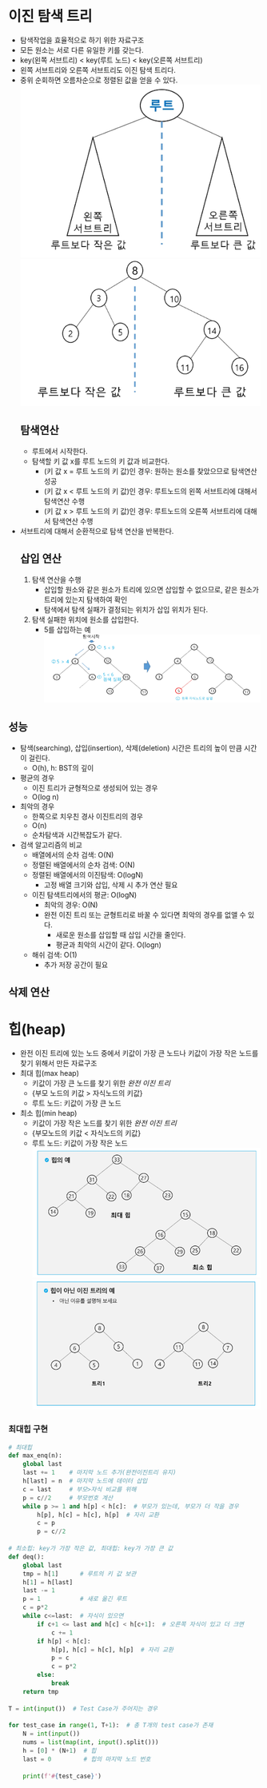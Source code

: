 # 이진 탐색 트리
- 탐색작업을 효율적으로 하기 위한 자료구조
- 모든 원소는 서로 다른 유일한 키를 갖는다.
- key(왼쪽 서브트리) < key(루트 노드) < key(오른쪽 서브트리)
- 왼쪽 서브트리와 오른쪽 서브트리도 이진 탐색 트리다.
- 중위 순회하면 오름차순으로 정렬된 값을 얻을 수 있다.
  ![img](../img/240221_1.PNG)
  ![img](../img/240221_2.PNG)
  ## 탐색연산
  - 루트에서 시작한다.
  - 탐색할 키 값 x를 루트 노드의 키 값과 비교한다.
	-  (키 값 x = 루트 노드의 키 값)인 경우: 원하는 원소를 찾았으므로 탐색연산 성공
	- (키 값 x < 루트 노드의 키 값)인 경우: 루트노드의 왼쪽 서브트리에 대해서 탐색연산 수행
	- (키 값 x > 루트 노드의 키 값)인 경우: 루트노드의 오른쪽 서브트리에 대해서 탐색연산 수행
- 서브트리에 대해서 순환적으로 탐색 연산을 반복한다.
  ## 삽입 연산
  1. 탐색 연산을 수행
	  - 삽입할 원소와 같은 원소가 트리에 있으면 삽입할 수 없으므로, 같은 원소가 트리에 있는지 탐색하여 확인
	  - 탐색에서 탐색 실패가 결정되는 위치가 삽입 위치가 된다.
  2. 탐색 실패한 위치에 원소를 삽입한다.
	  - 5를 삽입하는 예
	    ![img](../img/240221_3.PNG)
## 성능
- 탐색(searching), 삽입(insertion), 삭제(deletion) 시간은 트리의 높이 만큼 시간이 걸린다.
	- O(h), h: BST의 깊이
- 평균의 경우
	- 이진 트리가 균형적으로 생성되어 있는 경우
	- O(log n)
- 최악의 경우
	- 한쪽으로 치우친 경사 이진트리의 경우
	- O(n)
	- 순차탐색과 시간복잡도가 같다.
- 검색 알고리즘의 비교
	- 배열에서의 순차 검색: O(N)
	- 정렬된 배열에서의 순차 검색: O(N)
	- 정렬된 배열에서의 이진탐색: O(logN)
		- 고정 배열 크기와 삽입, 삭제 시 추가 연산 필요
	- 이진 탐색트리에서의 평균: O(logN)
		- 최악의 경우: O(N)
		- 완전 이진 트리 또는 균형트리로 바꿀 수 있다면 최악의 경우를 없앨 수 있다.
			- 새로운 원소를 삽입할 때 삽입 시간을 줄인다.
			- 평균과 최악의 시간이 같다. O(logn)
	- 해쉬 검색: O(1)
		- 추가 저장 공간이 필요
## 삭제 연산
# 힙(heap)
- 완전 이진 트리에 있는 노드 중에서 키값이 가장 큰 노드나 키값이 가장 작은 노드를 찾기 위해서 만든 자료구조
- 최대 힙(max heap)
	- 키값이 가장 큰 노드를 찾기 위한 *완전 이진 트리*
	- {부모 노드의 키값 > 자식노드의 키값}
	- 루트 노드: 키값이 가장 큰 노드
- 최소 힙(min heap)
	- 키값이 가장 작은 노드를 찾기 위한 *완전 이진 트리*
	- {부모노드의 키값 < 자식노드의 키값}
	- 루트 노드: 키값이 가장 작은 노드
![img](../img/240221_4.PNG)
![img](../img/240221_5.PNG)
### 최대힙 구현
```python
# 최대힙  
def max_enq(n):  
    global last  
    last += 1    # 마지막 노드 추가(완전이진트리 유지)  
    h[last] = n  # 마지막 노드에 데이터 삽입  
    c = last     # 부모>자식 비교를 위해  
    p = c//2     # 부모번호 계산  
    while p >= 1 and h[p] < h[c]:  # 부모가 있는데, 부모가 더 작을 경우  
        h[p], h[c] = h[c], h[p]  # 자리 교환  
        c = p  
        p = c//2  
  
# 최소힙: key가 가장 작은 값, 최대힙: key가 가장 큰 값  
def deq():  
    global last  
    tmp = h[1]      # 루트의 키 값 보관  
    h[1] = h[last]  
    last -= 1  
    p = 1           # 새로 옮긴 루트  
    c = p*2  
    while c<=last:  # 자식이 있으면  
        if c+1 <= last and h[c] < h[c+1]:  # 오른쪽 자식이 있고 더 크면  
            c += 1  
        if h[p] < h[c]:  
            h[p], h[c] = h[c], h[p]  # 자리 교환  
            p = c  
            c = p*2  
        else:  
            break  
    return tmp  
  
T = int(input())  # Test Case가 주어지는 경우  
  
for test_case in range(1, T+1):  # 총 T개의 test case가 존재  
    N = int(input())  
    nums = list(map(int, input().split()))  
    h = [0] * (N+1)  # 힙  
    last = 0         # 힙의 마지막 노드 번호  
  
    print(f'#{test_case}')
```